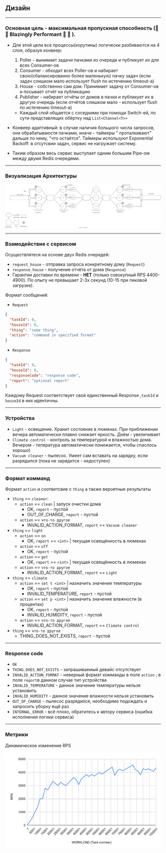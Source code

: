 ## Дизайн

***

### Основная цель - максимальная пропускная способность (🚀 🚀 Blazingly Performant 🚀 🚀 ).

+ Для этой цели все процессы(корутины) логически разбиваются на 4 слоя, образуя конвеер:
    1. Poller - вынимает задачи пачками из очереди и публикует их для всех Consumer-ов
    2. Consumer - обходит всех Poller-ов и набирает свою(сбалансированно более маленькую) пачку задач (если задач
       слишком мало
       использует flush по истечению timeout-а)
    3. House - собственно сам дом. Принимает задачу от Consumer-ов и посывает отчёт на публикацию
    4. Publisher - набирает отчёты от домов в пачки и публикует их в другую очередь (если отчётов слишком мало -
       использует flush по истечению timeout-а)

    + Каждый слой общается с соседними при помощи Switch-ей, по сути представлящих обёртку над `List<Channel<T>>`
+ Конвеер адаптивный: в случае наличия большого числа запросов, они обрабатываюстя пачками, иначе - таймеры "
  проталкивают" дальше по нему, "что остаётся". Таймеры используют Exponential Backoff: в отсутсвии задач, сервис не
  нагружает систему.
+ Таким образом весь сервис выступает одним большим Pipe-ом между двумя Redis очередями.

*** 

### Визуализация Архитектуры

![Picture](https://raw.githubusercontent.com/Kaladin13/smart-house/iot-dev/backend/iot/pipeline.svg)


***

### Взамодействие с сервисом

Осуществлятеся на основе двух Redis очередей:

+ `request_house` - отправка запроса конкретному дому (`Request`)
+ `response_house` - получение отчёта от дома (`Response`)
+ Гарантии доставки по времени - __НЕТ__ (только совокупный RPS 4400-4900). По опыту не превышает 2-3х секунд (10-15 при
  пиковой загрузке).

Формат сообщений:

+ `Request`

```json
{
  "taskId": 0,
  "houseId": 0,
  "thing": "some thing",
  "action": "command in specified format"
}
```

+ `Response`

```json
{
  "taskId": 0,
  "houseId": 0,
  "responseCode": "response code",
  "report": "optional report"
}
```

Каждому Request соответствует свой единственный Response ,`taskId` и `houseId` в них идентичны.
***

### Устройства

+ `Light` - освещение. Хранит состояние в люменах. При приближении вечера автоматически плавно снижает яркость. Днём -
  увеличивает
+ `Climate control` - контроль за температурой и влажностью дома. Вечером - тепература автоматически понижается, чтобы
  спаслось хорошо)
+ `Vacuum cleaner` - пылесос. Умеет сам вставать на зарядку, если разрядился (пока не зарядится - недоступен)

***

### Формат комманд

Формат `action` и соответсвие с `thing` а также вероятные результаты

+ `thing` == `cleaner`:
    - `action` == `clean` | запуск очистки дома
        + OK, `report` - пустой
        + OUT_OF_CHARGE, `report` - пустой
    - `action` == `что-то другое`
        + INVALID_ACTION_FORMAT, `report` == `Vacuum cleaner`
+ `thing` == `light`
    - `action` == `on`
        + OK, `report` == `<int>` | текущая освещённость в люменах
    - `action` == `off`
        + OK, `report` - пустой
    - `action` == `get`
        + OK, `report` == `<int>` | текущая освещённость в люменах
    - `action` == `что-то другое`
        + INVALID_ACTION_FORMAT, `report` == `Light`
+ `thing` == `climate`
    - `action` == `set t <int>` | назначить значение температуры
        + OK, `report` - пустой
        + INVALID_TEMPERATURE, `report`  - пустой
    - `action` == `set р <int>` | назначить значение влажности (в процентах)
        + OK, `report` - пустой
        + INVALID_HUMIDITY, `report`  - пустой
    - `action` == `что-то другое`
        + INVALID_ACTION_FORMAT, `report` == `Climate control`
+ `thing` == `что-то другое`
    - THING_DOES_NOT_EXISTS, `report` - пустой

***

### Response code

+ `OK`
+ `THING_DOES_NOT_EXISTS` - запрашиваемый девайс отсутствует
+ `INVALID_ACTION_FORMAT` - неверный формат комманды в поле `action` ; в поле `report`в данном случае тип
  устройства
+ `INVALID_TEMPERATURE` - данное значение температуры нельзя установить
+ `INVALID_HUMIDITY` - данное значение влажности нельзя установить
+ `OUT_OF_CHARGE` - пылесос разрядился, необходимо подождать и запросить уборку ещё раз
+ `INTERNAL_ERROR` - всё плохо, обратитесь к автору сервиса (ошибка исполнения логики сервиса)

***

### Метрики

Динамическое изменение RPS

![PicRPS](https://raw.githubusercontent.com/Kaladin13/smart-house/iot-dev/backend/iot/chartRPS.svg)

